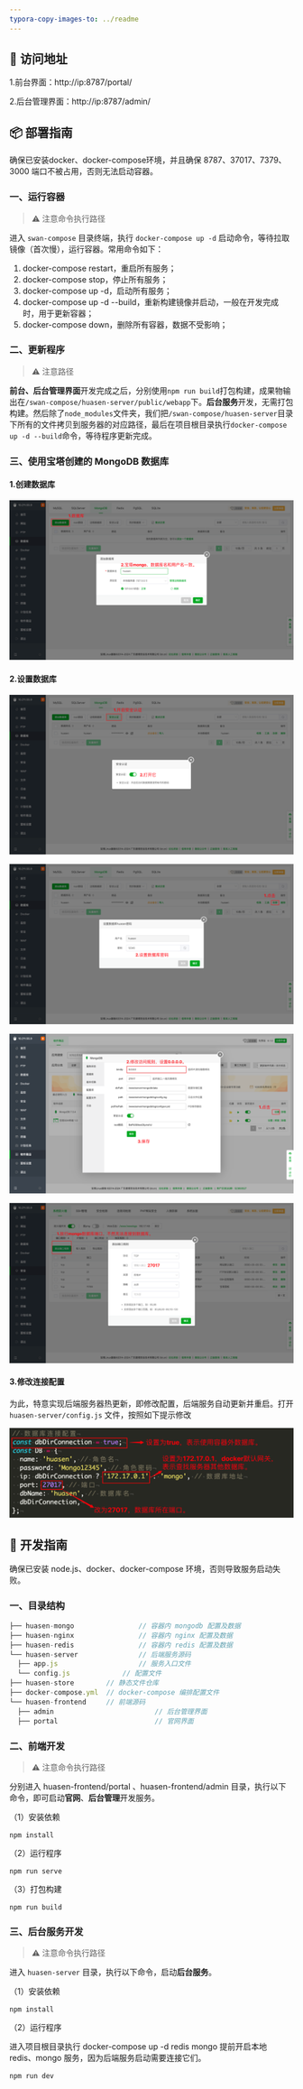 ```yaml
---
typora-copy-images-to: ../readme
---
```


## 🌿 访问地址

1.前台界面：http://ip:8787/portal/

2.后台管理界面：http://ip:8787/admin/



## 📦 部署指南

确保已安装docker、docker-compose环境，并且确保 8787、37017、7379、3000 端口不被占用，否则无法启动容器。

### 一、运行容器

> ⚠️ 注意命令执行路径

进入 `swan-compose` 目录终端，执行 `docker-compose up -d` 启动命令，等待拉取镜像（首次慢），运行容器。常用命令如下：

1. docker-compose restart，重启所有服务；
2. docker-compose stop，停止所有服务；
3. docker-compose up -d，启动所有服务；
4. docker-compose up -d --build，重新构建镜像并启动，一般在开发完成时，用于更新容器；
5. docker-compose down，删除所有容器，数据不受影响；

### 二、更新程序

> ⚠️ 注意路径

**前台、后台管理界面**开发完成之后，分别使用`npm run build`打包构建，成果物输出在`/swan-compose/huasen-server/public/webapp`下。**后台服务**开发，无需打包构建。然后除了`node_modules`文件夹，我们把`/swan-compose/huasen-server`目录下所有的文件拷贝到服务器的对应路径，最后在项目根目录执行`docker-compose up -d --build`命令，等待程序更新完成。

### 三、使用宝塔创建的 MongoDB 数据库

#### 1.创建数据库

![image-20240602231117164](image-20240602231117164.png)

#### 2.设置数据库

![image-20240602231307675](image-20240602231307675.png)

![image-20240602231436968](image-20240602231436968.png)

![image-20240602232027482](image-20240602232027482.png)

![image-20240602231752697](image-20240602231752697.png)

#### 3.修改连接配置

为此，特意实现后端服务器热更新，即修改配置，后端服务自动更新并重启。打开 `huasen-server/config.js` 文件，按照如下提示修改

![image-20240513211748029](image-20240513211748029.png)

## 🐛 开发指南

确保已安装 node.js、docker、docker-compose 环境，否则导致服务启动失败。

### 一、目录结构

```javascript
├── huasen-mongo 				// 容器内 mongodb 配置及数据
├── huasen-nginx 				// 容器内 nginx 配置及数据
├── huasen-redis 				// 容器内 redis 配置及数据
└── huasen-server				// 后端服务源码
  ├── app.js     				// 服务入口文件
  └── config.js   			// 配置文件
├── huasen-store       	// 静态文件仓库
├── docker-compose.yml 	// docker-compose 编排配置文件
└── huasen-frontend    	// 前端源码
  ├── admin  						// 后台管理界面
  ├── portal 						// 官网界面
```

### 二、前端开发

> ⚠️ 注意命令执行路径

分别进入 huasen-frontend/portal 、huasen-frontend/admin 目录，执行以下命令，即可启动**官网**、**后台管理**开发服务。

（1）安装依赖

```
npm install
```

（2）运行程序

```
npm run serve
```

（3）打包构建

```
npm run build
```

### 三、后台服务开发

> ⚠️ 注意命令执行路径

进入 `huasen-server` 目录，执行以下命令，启动**后台服务**。

（1）安装依赖

```
npm install
```

（2）运行程序

进入项目根目录执行 docker-compose up -d redis mongo 提前开启本地 redis、mongo 服务，因为后端服务启动需要连接它们。

```
npm run dev
```
